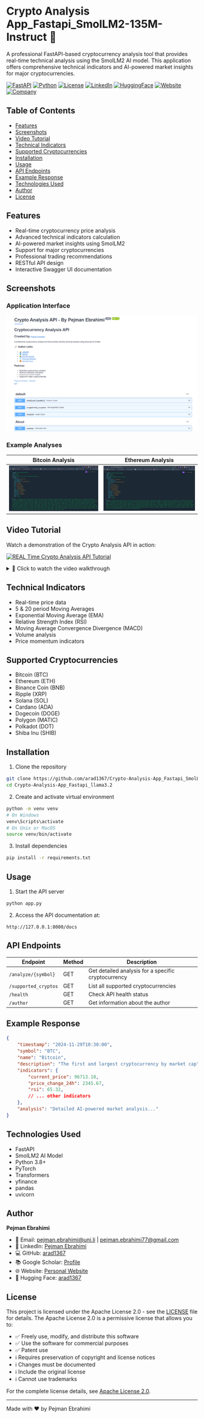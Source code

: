 # Crypto Analysis App_Fastapi_SmolLM2-135M-Instruct 🚀

A professional FastAPI-based cryptocurrency analysis tool that provides real-time technical analysis using the SmolLM2 AI model. This application offers comprehensive technical indicators and AI-powered market insights for major cryptocurrencies.

[![FastAPI](https://img.shields.io/badge/FastAPI-005571?style=for-the-badge&logo=fastapi)](https://fastapi.tiangolo.com/)
[![Python](https://img.shields.io/badge/Python-3776AB?style=for-the-badge&logo=python&logoColor=white)](https://www.python.org/)
[![License](https://img.shields.io/badge/License-Apache_2.0-blue.svg)](https://opensource.org/licenses/Apache-2.0)
[![LinkedIn](https://img.shields.io/badge/LinkedIn-0077B5?style=for-the-badge&logo=linkedin&logoColor=white)](https://www.linkedin.com/in/pejman-ebrahimi-4a60151a7/)
[![HuggingFace](https://img.shields.io/badge/🤗_Hugging_Face-FFD21E?style=for-the-badge)](https://huggingface.co/arad1367)
[![Website](https://img.shields.io/badge/Website-008080?style=for-the-badge&logo=About.me&logoColor=white)](https://arad1367.github.io/pejman-ebrahimi/)
[![Company](https://img.shields.io/badge/GilTech-FF0000?style=for-the-badge&logo=About.me&logoColor=white)](https://www.giltech-megoldasok.com/)


## Table of Contents
- [Features](#features)
- [Screenshots](#screenshots)
- [Video Tutorial](#video-tutorial)
- [Technical Indicators](#technical-indicators)
- [Supported Cryptocurrencies](#supported-cryptocurrencies)
- [Installation](#installation)
- [Usage](#usage)
- [API Endpoints](#api-endpoints)
- [Example Response](#example-response)
- [Technologies Used](#technologies-used)
- [Author](#author)
- [License](#license)

## Features
- Real-time cryptocurrency price analysis
- Advanced technical indicators calculation
- AI-powered market insights using SmolLM2
- Support for major cryptocurrencies
- Professional trading recommendations
- RESTful API design
- Interactive Swagger UI documentation

## Screenshots
### Application Interface
![API Interface](ui.png)

### Example Analyses
| Bitcoin Analysis | Ethereum Analysis |
|:----------------:|:-----------------:|
| ![BTC Analysis](btc.png) | ![ETH Analysis](eth.png) |

## Video Tutorial
Watch a demonstration of the Crypto Analysis API in action:

[![REAL Time Crypto Analysis API Tutorial](https://img.youtube.com/vi/JVFdFALITHg/maxresdefault.jpg)](https://youtu.be/JVFdFALITHg "Crypto Analysis API Tutorial")

<details>
<summary>🎥 Click to watch the video walkthrough</summary>

https://www.youtube.com/watch?v=D-m4HtlmEAw

Key points covered in the video:
- Real-time cryptocurrency analysis
- Technical indicators explanation
- API usage demonstration
- Live market insights
</details>

## Technical Indicators
- Real-time price data
- 5 & 20 period Moving Averages
- Exponential Moving Average (EMA)
- Relative Strength Index (RSI)
- Moving Average Convergence Divergence (MACD)
- Volume analysis
- Price momentum indicators

## Supported Cryptocurrencies
- Bitcoin (BTC)
- Ethereum (ETH)
- Binance Coin (BNB)
- Ripple (XRP)
- Solana (SOL)
- Cardano (ADA)
- Dogecoin (DOGE)
- Polygon (MATIC)
- Polkadot (DOT)
- Shiba Inu (SHIB)

## Installation
1. Clone the repository
```bash
git clone https://github.com/arad1367/Crypto-Analysis-App_Fastapi_SmolLM2-135M-Instruct.git
cd Crypto-Analysis-App_Fastapi_llama3.2
```

2. Create and activate virtual environment
```bash
python -m venv venv
# On Windows
venv\Scripts\activate
# On Unix or MacOS
source venv/bin/activate
```

3. Install dependencies
```bash
pip install -r requirements.txt
```

## Usage
1. Start the API server
```bash
python app.py
```

2. Access the API documentation at:
```
http://127.0.0.1:8000/docs
```

## API Endpoints
| Endpoint | Method | Description |
|----------|---------|------------|
| `/analyze/{symbol}` | GET | Get detailed analysis for a specific cryptocurrency |
| `/supported_cryptos` | GET | List all supported cryptocurrencies |
| `/health` | GET | Check API health status |
| `/author` | GET | Get information about the author |

## Example Response
```json
{
    "timestamp": "2024-11-29T10:30:00",
    "symbol": "BTC",
    "name": "Bitcoin",
    "description": "The first and largest cryptocurrency by market cap",
    "indicators": {
        "current_price": 96713.10,
        "price_change_24h": 2345.67,
        "rsi": 65.32,
        // ... other indicators
    },
    "analysis": "Detailed AI-powered market analysis..."
}
```

## Technologies Used
- FastAPI
- SmolLM2 AI Model
- Python 3.8+
- PyTorch
- Transformers
- yfinance
- pandas
- uvicorn

## Author
**Pejman Ebrahimi**
- 📧 Email: [pejman.ebrahimi@uni.li](mailto:pejman.ebrahimi@uni.li) | [pejman.ebrahimi77@gmail.com](mailto:pejman.ebrahimi77@gmail.com)
- 🔗 LinkedIn: [Pejman Ebrahimi](https://www.linkedin.com/in/pejman-ebrahimi-4a60151a7/)
- 💻 GitHub: [arad1367](https://github.com/arad1367)
- 📚 Google Scholar: [Profile](https://scholar.google.com/citations?user=zO-nHd0AAAAJ&hl=en)
- 🌐 Website: [Personal Website](https://arad1367.github.io/pejman-ebrahimi/)
- 🤗 Hugging Face: [arad1367](https://huggingface.co/arad1367)

## License
This project is licensed under the Apache License 2.0 - see the [LICENSE](LICENSE) file for details. The Apache License 2.0 is a permissive license that allows you to:

- ✅ Freely use, modify, and distribute this software
- ✅ Use the software for commercial purposes
- ✅ Patent use
- ℹ️ Requires preservation of copyright and license notices
- ℹ️ Changes must be documented
- ℹ️ Include the original license
- ℹ️ Cannot use trademarks

For the complete license details, see [Apache License 2.0](https://opensource.org/licenses/Apache-2.0).

---
Made with ❤️ by Pejman Ebrahimi